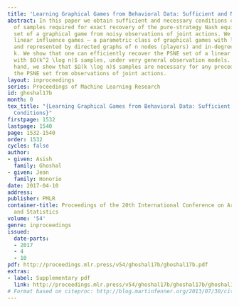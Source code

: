 ```yaml
---
title: 'Learning Graphical Games from Behavioral Data: Sufficient and Necessary Conditions'
abstract: In this paper we obtain sufficient and necessary conditions on the number
  of samples required for exact recovery of the pure-strategy Nash equilibria (PSNE)
  set of a graphical game from noisy observations of joint actions. We consider sparse
  linear influence games — a parametric class of graphical games with linear payoffs,
  and represented by directed graphs of n nodes (players) and in-degree of at most
  k. We show that one can efficiently recover the PSNE set of a linear influence game
  with $O(k^2 \log n)$ samples, under very general observation models. On the other
  hand, we show that $Ω(k \log n)$ samples are necessary for any procedure to recover
  the PSNE set from observations of joint actions.
layout: inproceedings
series: Proceedings of Machine Learning Research
id: ghoshal17b
month: 0
tex_title: "{Learning Graphical Games from Behavioral Data: Sufficient and Necessary
  Conditions}"
firstpage: 1532
lastpage: 1540
page: 1532-1540
order: 1532
cycles: false
author:
- given: Asish
  family: Ghoshal
- given: Jean
  family: Honorio
date: 2017-04-10
address: 
publisher: PMLR
container-title: Proceedings of the 20th International Conference on Artificial Intelligence
  and Statistics
volume: '54'
genre: inproceedings
issued:
  date-parts:
  - 2017
  - 4
  - 10
pdf: http://proceedings.mlr.press/v54/ghoshal17b/ghoshal17b.pdf
extras:
- label: Supplementary pdf
  link: http://proceedings.mlr.press/v54/ghoshal17b/ghoshal17b/ghoshal17b-supp.pdf
# Format based on citeproc: http://blog.martinfenner.org/2013/07/30/citeproc-yaml-for-bibliographies/
---
```

